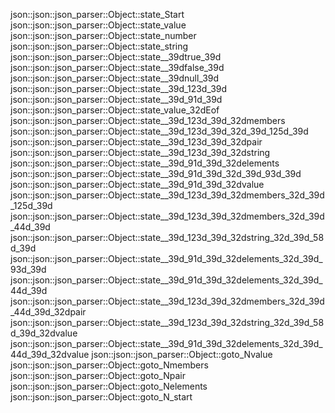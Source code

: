 json::json::json_parser::Object::state_Start
json::json::json_parser::Object::state_value
json::json::json_parser::Object::state_number
json::json::json_parser::Object::state_string
json::json::json_parser::Object::state__39dtrue_39d
json::json::json_parser::Object::state__39dfalse_39d
json::json::json_parser::Object::state__39dnull_39d
json::json::json_parser::Object::state__39d_123d_39d
json::json::json_parser::Object::state__39d_91d_39d
json::json::json_parser::Object::state_value_32dEof
json::json::json_parser::Object::state__39d_123d_39d_32dmembers
json::json::json_parser::Object::state__39d_123d_39d_32d_39d_125d_39d
json::json::json_parser::Object::state__39d_123d_39d_32dpair
json::json::json_parser::Object::state__39d_123d_39d_32dstring
json::json::json_parser::Object::state__39d_91d_39d_32delements
json::json::json_parser::Object::state__39d_91d_39d_32d_39d_93d_39d
json::json::json_parser::Object::state__39d_91d_39d_32dvalue
json::json::json_parser::Object::state__39d_123d_39d_32dmembers_32d_39d_125d_39d
json::json::json_parser::Object::state__39d_123d_39d_32dmembers_32d_39d_44d_39d
json::json::json_parser::Object::state__39d_123d_39d_32dstring_32d_39d_58d_39d
json::json::json_parser::Object::state__39d_91d_39d_32delements_32d_39d_93d_39d
json::json::json_parser::Object::state__39d_91d_39d_32delements_32d_39d_44d_39d
json::json::json_parser::Object::state__39d_123d_39d_32dmembers_32d_39d_44d_39d_32dpair
json::json::json_parser::Object::state__39d_123d_39d_32dstring_32d_39d_58d_39d_32dvalue
json::json::json_parser::Object::state__39d_91d_39d_32delements_32d_39d_44d_39d_32dvalue
json::json::json_parser::Object::goto_Nvalue
json::json::json_parser::Object::goto_Nmembers
json::json::json_parser::Object::goto_Npair
json::json::json_parser::Object::goto_Nelements
json::json::json_parser::Object::goto_N_start